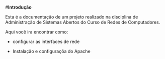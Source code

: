 #**Introdução**

Esta é a documentação de um projeto realizado na disciplina de Administração de Sistemas Abertos do Curso de Redes de Computadores.

Aqui você ira encontrar como:

- configurar as interfaces de rede

- Instalação e configuraçõa do Apache 